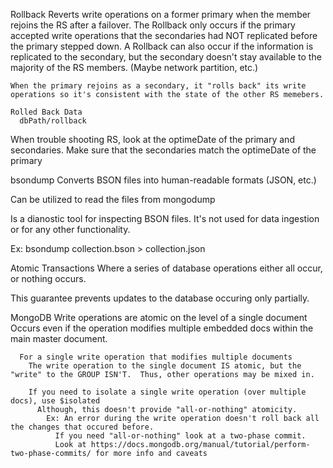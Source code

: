 Rollback
  Reverts write operations on a former primary when the member rejoins the RS after a failover.
    The Rollback only occurs if the primary accepted write operations that the secondaries had NOT replicated before the primary stepped down.
      A Rollback can also occur if the information is replicated to the secondary, but the secondary doesn't stay available to the majority of the RS members.
        (Maybe network partition, etc.)

    When the primary rejoins as a secondary, it "rolls back" its write operations so it's consistent with the state of the other RS memebers.

    Rolled Back Data
      dbPath/rollback

When trouble shooting RS, look at the optimeDate of the primary and secondaries.  Make sure that the secondaries match the optimeDate of the primary

bsondump
  Converts BSON files into human-readable formats (JSON, etc.)

  Can be utilized to read the files from mongodump

  Is a dianostic tool for inspecting BSON files.  It's not used for data ingestion or for any other functionality.

  Ex:
    bsondump collection.bson > collection.json

Atomic Transactions
  Where a series of database operations either all occur, or nothing occurs.

  This guarantee prevents updates to the database occuring only partially.

  MongoDB
    Write operations are atomic on the level of a single document
      Occurs even if the operation modifies multiple embedded docs within the main master document.

      For a single write operation that modifies multiple documents
        The write operation to the single document IS atomic, but the "write" to the GROUP ISN'T.  Thus, other operations may be mixed in.

        If you need to isolate a single write operation (over multiple docs), use $isolated 
          Although, this doesn't provide "all-or-nothing" atomicity.
            Ex: An error during the write operation doesn't roll back all the changes that occured before.
              If you need "all-or-nothing" look at a two-phase commit.
              Look at https://docs.mongodb.org/manual/tutorial/perform-two-phase-commits/ for more info and caveats


